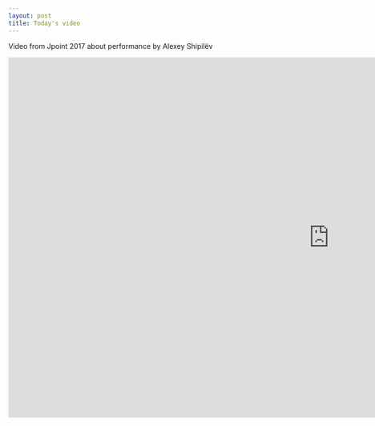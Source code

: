 ```yaml
---
layout: post
title: Today's video
---
```


Video from Jpoint 2017 about performance by Alexey Shipilëv

<iframe width="1280" height="720" src="https://www.youtube.com/embed/p2b4JHESEOc" frameborder="0" allow="autoplay; encrypted-media" allowfullscreen></iframe>
